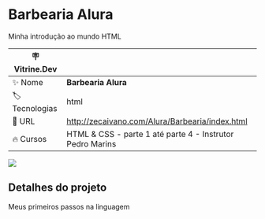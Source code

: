 # Barbearia Alura

Minha introdução ao mundo HTML

| :placard: Vitrine.Dev |     |
| -------------  | --- |
| :sparkles: Nome        | **Barbearia Alura**
| :label: Tecnologias | html
| :rocket: URL         | http://zecaivano.com/Alura/Barbearia/index.html
| :fire: Cursos     | HTML & CSS - parte 1 até parte 4 - Instrutor Pedro Marins

<!-- Inserir imagem com a #vitrinedev ao final do link -->
![](http://zecaivano.com/Alura/Barbearia/banner.jpg#vitrinedev)

## Detalhes do projeto

Meus primeiros passos na linguagem
